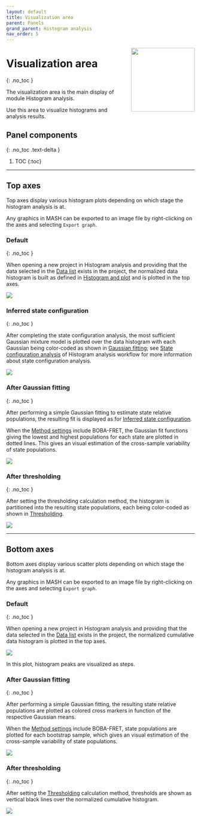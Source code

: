 ```yaml
---
layout: default
title: Visualization area
parent: Panels
grand_parent: Histogram analysis
nav_order: 5
---
```


<img src="../../assets/images/logos/logo-histogram-analysis_400px.png" width="170" style="float:right; margin-left: 15px;"/>

# Visualization area
{: .no_toc }

The visualization area is the main display of module Histogram analysis.

Use this area to visualize histograms and analysis results.

## Panel components
{: .no_toc .text-delta }

1. TOC
{:toc}


---

## Top axes

Top axes display various histogram plots depending on which stage the histogram analysis is at.

Any graphics in MASH can be exported to an image file by right-clicking on the axes and selecting `Export graph`.


### Default
{: .no_toc }

When opening a new project in Histogram analysis and providing that the data selected in the
[Data list](panel-histogram-and-plot.html#data-list) exists in the project, the normalized data histogram is built as defined in 
[Histogram and plot](panel-histogram-and-plot.html) and is plotted in the top axes.

<img src="../../assets/images/gui/HA-area-visualization-top-default.png" style="max-width:482px;">


### Inferred state configuration
{: .no_toc }

After completing the state configuration analysis, the most sufficient Gaussian mixture model is plotted over the data histogram with each Gaussian being color-coded as shown in 
[Gaussian fitting](panel-state-populations#gaussian-fitting); see 
[State configuration analysis](../workflow.html#determine-the-most-sufficient-state-configuration) of Histogram analysis workflow for more information about state configuration analysis.

<img src="../../assets/images/gui/HA-area-visualization-top-gaussian.png" style="max-width:482px;">


### After Gaussian fitting
{: .no_toc }

After performing a simple Gaussian fitting to estimate state relative populations, the resulting fit is displayed as for 
[Inferred state configuration](#inferred-state-configuration).

When the 
[Method settings](panel-state-populations.html#method-settings) include BOBA-FRET, the Gaussian fit functions giving the lowest and highest populations for each state are plotted in dotted lines. 
This gives an visual estimation of the cross-sample variability of state populations.

<img src="../../assets/images/gui/HA-area-visualization-top-gaussian-boba.png" style="max-width:482px;">


### After thresholding
{: .no_toc }

After setting the thresholding calculation method, the histogram is partitioned into the resulting state populations, each being color-coded as shown in 
[Thresholding](panel-state-populations#thresholding).

<img src="../../assets/images/gui/HA-area-visualization-top-threshold.png" style="max-width:482px;">


---

## Bottom axes

Bottom axes display various scatter plots depending on which stage the histogram analysis is at.

Any graphics in MASH can be exported to an image file by right-clicking on the axes and selecting `Export graph`.

### Default
{: .no_toc }

When opening a new project in Histogram analysis and providing that the data selected in the
[Data list](panel-histogram-and-plot.html#data-list) exists in the project, the normalized cumulative data histogram is plotted in the top axes.

<img src="../../assets/images/gui/HA-area-visualization-bottom-default.png" style="max-width:482px;">

In this plot, histogram peaks are visualized as steps.


### After Gaussian fitting
{: .no_toc }

After performing a simple Gaussian fitting, the resulting state relative populations are plotted as colored cross markers in function of the respective Gaussian means.

When the 
[Method settings](panel-state-populations.html#method-settings) include BOBA-FRET, state populations are plotted for each bootstrap sample, which gives an visual estimation of the cross-sample variability of state populations.

<img src="../../assets/images/gui/HA-area-visualization-bottom-gaussian-boba.png" style="max-width:482px;">


### After thresholding
{: .no_toc }

After setting the 
[Thresholding](panel-state-populations#thresholding) calculation method, thresholds are shown as vertical black lines over the normalized cumulative histogram.

<img src="../../assets/images/gui/HA-area-visualization-bottom-threshold.png" style="max-width:482px;">


